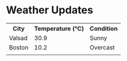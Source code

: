 # Weather Updates

<!-- WEATHER-UPDATE-START -->
<table><tr><th>City</th><th>Temperature (°C)</th><th>Condition</th></tr><tr><td>Valsad</td><td>30.9</td><td>Sunny</td></tr><tr><td>Boston</td><td>10.2</td><td>Overcast</td></tr><tr><td></td><td></td><td></td></tr></table>
<!-- WEATHER-UPDATE-END -->
